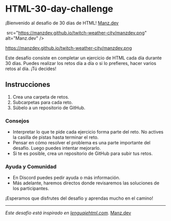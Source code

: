 # HTML-30-day-challenge


¡Bienvenido al desafío de 30 días de HTML! [Manz.dev](https://manz.dev/)

<img> src="https://manzdev.github.io/twitch-weather-city/manzdev.png" alt="Manz.dev" />

https://manzdev.github.io/twitch-weather-city/manzdev.png

Este desafío consiste en completar un ejercicio de HTML cada día durante 30 días. Puedes realizar los retos día a día o si lo prefieres, hacer varios retos al día. ¡Tú decides!

## Instrucciones

1. Crea una carpeta de retos.
2. Subcarpetas para cada reto.
3. Súbelo a un repositorio de GitHub.

### Consejos

- Interpretar lo que te pide cada ejercicio forma parte del reto. No actives la casilla de pistas hasta terminar el reto.
- Pensar en cómo resolver el problema es una parte importante del desafío. Luego puedes intentar mejorarlo.
- Si te es posible, crea un repositorio de GitHub para subir tus retos.

### Ayuda y Comunidad

- En Discord puedes pedir ayuda o más información.
- Más adelante, haremos directos donde revisaremos las soluciones de los participantes.

¡Esperamos que disfrutes del desafío y aprendas mucho en el camino!

---

_Este desafío está inspirado en [lenguajehtml.com](https://lenguajehtml.com/challenge/)._
[Manz.dev](https://manz.dev/)